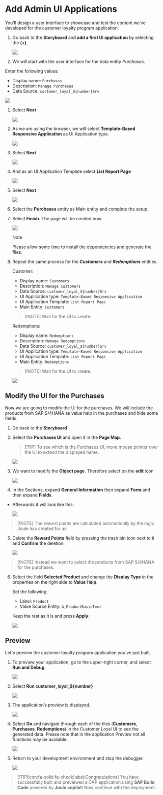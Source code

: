 # Add Admin UI Applications

You’ll design a user interface to showcase and test the content we’ve developed for the customer loyalty program application.

1. Go back to the **Storyboard** and **add a first UI application** by selecting the **(+)**.

    ![](./images/251-6_UI1.png)

2. We will start with the user interface for the data entity *Purchases*.

  Enter the following values:

   - Display name: `Purchases`
   - Description: `Manage Purchases`
   - Data Source: `customer_loyal_${number}Srv`
  
  ![](./images/251-6_UI2.png)

1. Select **Next**

    ![](./images/251-6-next.png)

2. As we are using the browser, we will select **Template-Based Responsive Application** as UI Application type.

      ![](./images/251-7_UI3.jpg)

3. Select **Next**

    ![](./images/251-6-next.png)

4. And as an UI Application Template select **List Report Page**

    ![](./images/101-7_UI4.jpg)

5. Select **Next**

    ![](./images/251-6-next.png)

6. Select the **Purchases** entity as Main entity and complete the setup. 

7. Select **Finish**. The page will be created now.

   ![](./images/251-7_UI5.jpg)

   > [!NOTE]
   Please allow some time to install the dependencies and generate the files.


8.  Repeat the same process for the ***Customers*** and ***Redemptions*** entities.

    Customer:
      - Display name: `Customers`
      - Description: `Manage Customers`
      - Data Source: `customer_loyal_${number}Srv`
      - UI Application type: `Template-Based Responsive Application`
      - UI Application Template: `List Report Page`
      - Main Entity: `Customers`

    > [!NOTE] Wait for the UI to create.

    Redemptions:
      - Display name: `Redemptions`
      - Description: `Manage Redemptions`
      - Data Source: `customer_loyal_${number}Srv`
      - UI Application type: `Template-Based Responsive Application`
      - UI Application Template: `List Report Page`
      - Main Entity: `Redemptions`

    > [!NOTE] Wait for the UI to create.

      ![](./images/Files-generated.png)

## Modify the UI for the Purchases

Now we are going to modify the UI for the purchases. We will include the products from SAP S/4HANA as value help in the purchases and hide some fields.

1. Go back to the **Storyboard**

2. Select the **Purchases UI** and open it in the **Page Map**.

    > [!TIP] To see which is the Purchases UI, move mouse pointer over the UI to extend the displayed name.

    ![](./images/251-7_page1.jpg)

3. We want to modify the **Object page**. Therefore select on the **edit** icon

    ![](./images/251-7_page2.jpg)

4. In the Sections, expand **General Information** then expand **Form** and then expand **Fields**.

  - Afterwards it will look like this:

    ![](./images/251-7_page3.jpg)

  > [!NOTE] The reward points are calculated automatically by the logic Joule has created for us.

5. Delete the **Reward Points** field by pressing the trash bin icon next to it and **Confirm** the deletion.

    ![](./images/251-7_page4.jpg)

  > [!NOTE] Instead we want to select the products from SAP S/4HANA for the purchases.

6. Select the field **Selected Product** and change the **Display Type** in the properties on the right side to **Value Help**.

    Set the following:
      - Label: `Product`
      - Value Source Entity: `A_ProductBasicText`

    Keep the rest as it is and press **Apply**.

    ![](./images/251-7_page5.jpg)

## Preview

Let's preview the customer loyalty program application you’ve just built.

1. To preview your application, go to the upper-right corner, and select **Run and Debug**.

    ![](./images/251-9_Preview-1.png)

2. Select **Run customer_loyal_${number}**

    ![](./images/251-9_Preview-2.png)

3. The application’s preview is displayed.

    ![](./images/251-9_Preview-3.png)

4. Select **Go** and navigate through each of the tiles (**Customers**, **Purchases**, **Redemptions**) in the Customer Loyal UI to see the generated data. Please note that in the application Preview not all functions may be available.

    ![](./images/251-9_Preview-4.png)

5. Return to your development environment and stop the debugger.

    ![](./images/43.png)

> [!TIP|icon:fa-solid fa-check|label:Congratulations]
You have successfully built and previewed a CAP application using **SAP Build Code** powered by **Joule copilot**!
Now continue with the deployment.
